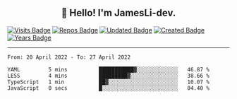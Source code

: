 <h2 align="center">👋 Hello! I'm JamesLi-dev.</h2>

<!-- 访问人数 -->
[![Visits Badge](https://badges.pufler.dev/visits/JamesLi-dev/JamesLi-dev)](https://badges.pufler.dev) <!-- 项目数 -->[![Repos Badge](https://badges.pufler.dev/repos/JamesLi-dev)](https://badges.pufler.dev) <!-- 更新时间 -->[![Updated Badge](https://badges.pufler.dev/updated/JamesLi-dev/JamesLi-dev)](https://badges.pufler.dev) <!-- 创建时间 -->[![Created Badge](https://badges.pufler.dev/created/JamesLi-dev/JamesLi-dev)](https://badges.pufler.dev) <!-- github年份 -->[![Years Badge](https://badges.pufler.dev/years/JamesLi-dev)](https://badges.pufler.dev)



-------

<!--START_SECTION:waka-->

```text
From: 20 April 2022 - To: 27 April 2022

YAML         5 mins          ███████████▓░░░░░░░░░░░░░   46.87 %
LESS         4 mins          █████████▓░░░░░░░░░░░░░░░   38.66 %
TypeScript   1 min           ██▓░░░░░░░░░░░░░░░░░░░░░░   10.07 %
JavaScript   0 secs          █░░░░░░░░░░░░░░░░░░░░░░░░   04.40 %
```

<!--END_SECTION:waka-->

